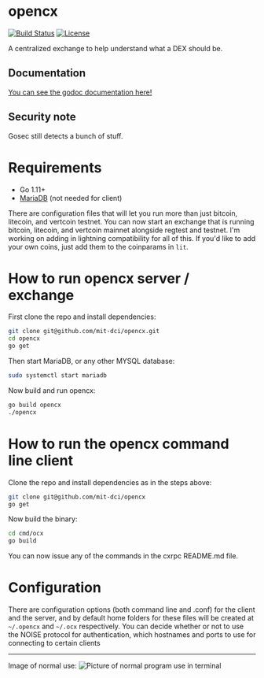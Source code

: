 # opencx
[![Build Status](https://img.shields.io/travis/com/mit-dci/opencx.svg?style=flat-square)](https://travis-ci.com/mit-dci/opencx)
[![License](http://img.shields.io/:license-MIT-000.svg?style=flat-square)](http://mit-dci.mit-license.org)

A centralized exchange to help understand what a DEX should be.

## Documentation
[You can see the godoc documentation here!](https://godoc.org/github.com/mit-dci/opencx)

## Security note
Gosec still detects a bunch of stuff.

# Requirements
 - Go 1.11+
 - [MariaDB](https://mariadb.org) (not needed for client)

There are configuration files that will let you run more than just bitcoin, litecoin, and vertcoin testnet.
You can now start an exchange that is running bitcoin, litecoin, and vertcoin mainnet alongside regtest and testnet.
I'm working on adding in lightning compatibility for all of this.
If you'd like to add your own coins, just add them to the coinparams in `lit`.

# How to run opencx server / exchange
First clone the repo and install dependencies:
```sh
git clone git@github.com/mit-dci/opencx.git
cd opencx
go get
```

Then start MariaDB, or any other MYSQL database:
```sh
sudo systemctl start mariadb
```

Now build and run opencx:
```sh
go build opencx
./opencx
```

# How to run the opencx command line client
Clone the repo and install dependencies as in the steps above:
```sh
git clone git@github.com/mit-dci/opencx
go get
```

Now build the binary:
```sh
cd cmd/ocx
go build
```

You can now issue any of the commands in the cxrpc README.md file.

# Configuration
There are configuration options (both command line and .conf) for the client and the server, and by default home folders for these files will be created at `~/.opencx` and `~/.ocx` respectively. You can decide whether or not to use the NOISE protocol for authentication, which hostnames and ports to use for connecting to certain clients

---
Image of normal use:
![Picture of normal program use in terminal](../assets/normaluse.png?raw=true)
